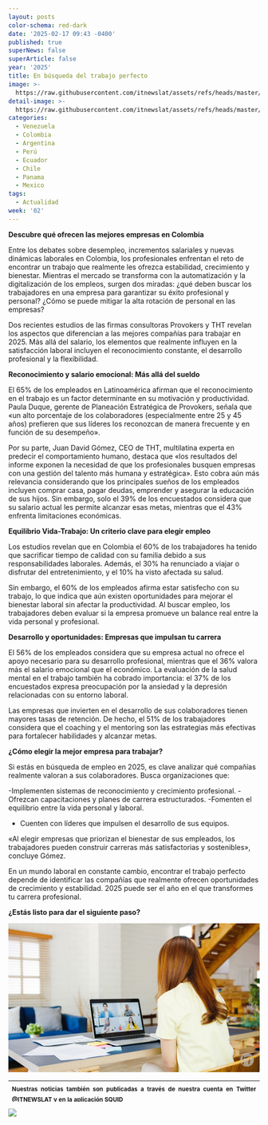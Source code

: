 ```yaml
---
layout: posts
color-schema: red-dark
date: '2025-02-17 09:43 -0400'
published: true
superNews: false
superArticle: false
year: '2025'
title: En búsqueda del trabajo perfecto
image: >-
  https://raw.githubusercontent.com/itnewslat/assets/refs/heads/master/img/540x320/Trabajo-hibrido-p.jpg
detail-image: >-
  https://raw.githubusercontent.com/itnewslat/assets/refs/heads/master/img/1024x680/Trabajo-hibrido-g.jpg
categories:
  - Venezuela
  - Colombia
  - Argentina
  - Perú
  - Ecuador
  - Chile
  - Panama
  - Mexico
tags:
  - Actualidad
week: '02'
---
```

 **Descubre qué ofrecen las mejores empresas en Colombia**

Entre los debates sobre desempleo, incrementos salariales y nuevas dinámicas laborales en Colombia, los profesionales enfrentan el reto de encontrar un trabajo que realmente les ofrezca estabilidad, crecimiento y bienestar. Mientras el mercado se transforma con la automatización y la digitalización de los empleos, surgen dos miradas: ¿qué deben buscar los trabajadores en una empresa para garantizar su éxito profesional y personal? ¿Cómo se puede mitigar la alta rotación de personal en las empresas?

Dos recientes estudios de las firmas consultoras Provokers y THT revelan los aspectos que diferencian a las mejores compañías para trabajar en 2025. Más allá del salario, los elementos que realmente influyen en la satisfacción laboral incluyen el reconocimiento constante, el desarrollo profesional y la flexibilidad.

**Reconocimiento y salario emocional: Más allá del sueldo**

El 65% de los empleados en Latinoamérica afirman que el reconocimiento en el trabajo es un factor determinante en su motivación y productividad. Paula Duque, gerente de Planeación Estratégica de Provokers, señala que «un alto porcentaje de los colaboradores (especialmente entre 25 y 45 años) prefieren que sus líderes los reconozcan de manera frecuente y en función de su desempeño».

Por su parte, Juan David Gómez, CEO de THT, multilatina experta en predecir el comportamiento humano, destaca que «los resultados del informe exponen la necesidad de que los profesionales busquen empresas con una gestión del talento más humana y estratégica». Esto cobra aún más relevancia considerando que los principales sueños de los empleados incluyen comprar casa, pagar deudas, emprender y asegurar la educación de sus hijos. Sin embargo, solo el 39% de los encuestados considera que su salario actual les permite alcanzar esas metas, mientras que el 43% enfrenta limitaciones económicas.

**Equilibrio Vida-Trabajo: Un criterio clave para elegir empleo**

Los estudios revelan que en Colombia el 60% de los trabajadores ha tenido que sacrificar tiempo de calidad con su familia debido a sus responsabilidades laborales. Además, el 30% ha renunciado a viajar o disfrutar del entretenimiento, y el 10% ha visto afectada su salud.

Sin embargo, el 60% de los empleados afirma estar satisfecho con su trabajo, lo que indica que aún existen oportunidades para mejorar el bienestar laboral sin afectar la productividad. Al buscar empleo, los trabajadores deben evaluar si la empresa promueve un balance real entre la vida personal y profesional.

**Desarrollo y oportunidades: Empresas que impulsan tu carrera**

El 56% de los empleados considera que su empresa actual no ofrece el apoyo necesario para su desarrollo profesional, mientras que el 36% valora más el salario emocional que el económico. La evaluación de la salud mental en el trabajo también ha cobrado importancia: el 37% de los encuestados expresa preocupación por la ansiedad y la depresión relacionadas con su entorno laboral.

Las empresas que invierten en el desarrollo de sus colaboradores tienen mayores tasas de retención. De hecho, el 51% de los trabajadores considera que el coaching y el mentoring son las estrategias más efectivas para fortalecer habilidades y alcanzar metas.

**¿Cómo elegir la mejor empresa para trabajar?**

Si estás en búsqueda de empleo en 2025, es clave analizar qué compañías realmente valoran a sus colaboradores. Busca organizaciones que:

-Implementen sistemas de reconocimiento y crecimiento profesional.
-Ofrezcan capacitaciones y planes de carrera estructurados.
-Fomenten el equilibrio entre la vida personal y laboral.
- Cuenten con líderes que impulsen el desarrollo de sus equipos.

«Al elegir empresas que priorizan el bienestar de sus empleados, los trabajadores pueden construir carreras más satisfactorias y sostenibles», concluye Gómez.

En un mundo laboral en constante cambio, encontrar el trabajo perfecto depende de identificar las compañías que realmente ofrecen oportunidades de crecimiento y estabilidad. 2025 puede ser el año en el que transformes tu carrera profesional.

**¿Estás listo para dar el siguiente paso?**

![](https://raw.githubusercontent.com/itnewslat/assets/refs/heads/master/img/540x320/Trabajo-hibrido-p.jpg)

<table style="height: 42px;" width="569">
<tbody>
<tr>
<td style="text-align: justify;"><sub><strong>Nuestras noticias también son publicadas a través de nuestra cuenta en Twitter <a href="https://twitter.com/itnewslat?lang=es">@ITNEWSLAT</a> y en la aplicación <a href="https://squidapp.co/en/">SQUID</a></strong></sub></td>
</tr>
</tbody>
</table>

<img src="https://tracker.metricool.com/c3po.jpg?hash=56f88a41e39ab42c063cc51676587a04"/>